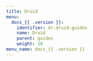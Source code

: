 ```yaml
---
title: Druid
menu:
  docs_{{ .version }}:
    identifier: dr-druid-guides
    name: Druid
    parent: guides
    weight: 10
menu_name: docs_{{ .version }}
---
```

